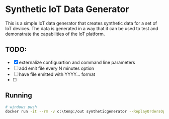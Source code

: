 # Synthetic IoT Data Generator

This is a simple IoT data generator that creates synthetic data for a set of IoT devices. The data is generated in a way that it can be used to test and demonstrate the capabilities of the IoT platform.


## TODO:
- [x] externalize configuartion and command line parameters
- [ ] add emit file every N minutes option
- [ ] have file emitted with YYYY... format
- [ ] 



## Running

```sh
# windows pwsh
docker run -it --rm -v c:\temp:/out syntheticgenerator --ReplayOrdersOptions:OutputFile="/out/foobar.jsonl" --ReplayOrdersOptions:WindowStartTimeStr="2024-03-15T00:00:00" --ReplayOrdersOptions:WindowEndTimeStr="2024-03-16T00:00:00" --ReplayOrdersOptions:NumberOfEvents=2000 --ReplayOrdersOptions:Lambda=600
```

